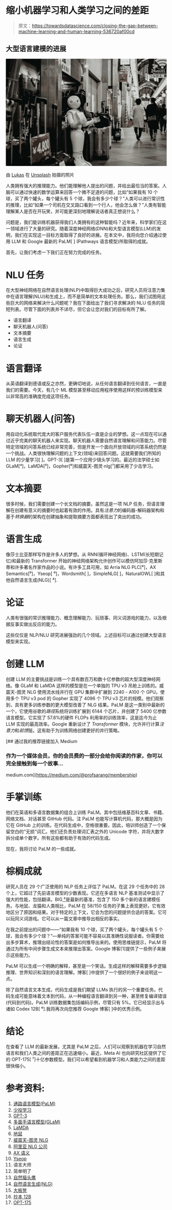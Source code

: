 # 缩小机器学习和人类学习之间的差距

> 原文：<https://towardsdatascience.com/closing-the-gap-between-machine-learning-and-human-learning-536720af00cd>

## 大型语言建模的进展

![](img/64bdebd12827519910a8e4bfb2235be7.png)

由 [Lukas](https://unsplash.com/@hauntedeyes?utm_source=unsplash&utm_medium=referral&utm_content=creditCopyText) 在 [Unsplash](https://unsplash.com/?utm_source=unsplash&utm_medium=referral&utm_content=creditCopyText) 拍摄的照片

人类拥有强大的推理能力。他们能理解他人提出的问题，并给出最恰当的答案。人脑可以通过快速的数学运算来回答一个微不足道的问题，比如“如果我有 10 个球，买了两个罐头，每个罐头有 5 个球，我会有多少个球？”人类可以进行常识性的推理，比如“如果一个司机在交叉路口看到一个行人，他会怎么做？”人类有智能理解某人是否在开玩笑，并可能更深刻地理解说话者真正想说什么？

问题是，我们能训练机器获得我们人类拥有的这种智能吗？近年来，科学家们在这一领域进行了大量的研究。随着深度神经网络(DNN)和大型语言模型(LLM)的发明，我们在实现这一目标方面取得了良好的进展。在本文中，我将向您介绍通过使用 LLM 和 Google 最新的 PaLM[ ] (Pathways 语言模型)所取得的成就。

首先，让我们考虑一下我们正在努力完成的任务。

# NLU 任务

在大型神经网络在自然语言处理(NLP)中取得巨大成功之后，研究人员将注意力集中在语言理解(NLU)和生成上，而不是简单的文本处理任务。那么，我们试图用这些巨大的网络来解决什么问题呢？我在下面给出了我们寻求解决的 NLU 任务的简短列表。尽管下面的列表并不详尽，但它会让您对我们的目标有所了解。

*   语言翻译
*   聊天机器人(问答)
*   文本摘要
*   语言生成
*   论证

# 语言翻译

从英语翻译到德语或反之亦然，更确切地说，从任何语言翻译到任何语言，一直是我们的需要。今天，有几个 ML 模型甚至移动应用程序使用这样的预训练模型来以非常高的准确度完成这项任务。

# 聊天机器人(问答)

用自动化系统取代庞大的客户服务代表队伍一直是企业的梦想。这一点现在可以通过近乎完美的聊天机器人来实现。聊天机器人需要自然语言理解和问答能力。尽管特定领域的问答系统已经非常完善，但是开发一个面向开放领域的问答系统仍然是一个挑战。人类很快理解问题的上下文(领域)来回答问题。这就需要我们所知的 LLM 的少量学习[ ]。GPT-3[ ]是第一个应用少镜头学习的。最近的法学硕士如 GLaM[⁴]，LaMDA[⁵]，Gopher[⁶]和威震天-图灵·nlg[⁷]都采用了少击学习。

# 文本摘要

很多时候，我们需要创建一个长文档的摘要。虽然这是一项 NLP 任务，但语言理解在创建有意义的摘要时也起着有效的作用。具有*注意力*的编码器-解码器架构和基于*转换器*的架构在创建抽象和提取摘要方面都表现出了突出的成功。

# 语言生成

像莎士比亚那样写作是许多人的梦想。从 RNN(循环神经网络)、LSTM(长短期记忆)和最新的 Transformer 开始的神经网络架构允许创作可以模仿阿加莎·克里斯蒂和许多著名作家作品的小说。有许多工具可用，如 Arria NLG PLC[⁸]，AX Semantics[⁹]，Yseop[ ⁰]，Wordsmith[ ]，SimpleNLG[ ]，NaturalOWL[ ]和其他自然语言生成(NLG)[ ⁴].

# 论证

人类有很强的常识推理能力、概念理解能力、玩琐事、同义词游戏的能力，以及根据反事实做出反应的能力。

这些仅仅是 NLP/NLU 研究进展强劲的几个领域。上述目标可以通过创建大型语言模型来实现。

# 创建 LLM

创建 LLM 的主要挑战是训练一个具有数百万和数十亿参数的超大型深度神经网络。像 GLaM 和 LaMDA 这样的模型是在一个单独的 TPU v3 吊舱上训练的。威震天-图灵 NLG 使用流水线并行在 GPU 集群中扩展到 2240 - A100 个 GPU。使用多个 TPU v3 pod 的 Gopher 实现了 4096 个 TPU v3 芯片的规模。他们观察到，具有更多训练参数的更大模型改善了 NLG 结果。PaLM 是这一类别中最新的一个，它使用谷歌的*路径*系统将训练扩展到 6144 个芯片，并创建了 5400 亿参数语言模型。它实现了 57.8%的硬件 FLOPs 利用率的训练效率，这是迄今为止 LLM 实现的最高效率。Google 重新设计了 *Transformer* 模块，允许并行计算*注意力*和*前馈*层。这有助于为训练网络创建更好的并行策略。

[](https://medium.com/@profsarang/membership) [## 通过我的推荐链接加入 Medium

### 作为一个媒体会员，你的会员费的一部分会给你阅读的作家，你可以完全接触到每一个故事…

medium.com](https://medium.com/@profsarang/membership) 

# 手掌训练

他们在英语和多语言数据集的组合上训练 PaLM。其中包括维基百科文章、书籍、网络文档、对话甚至 GitHub 代码。注 PaLM 也能写计算机代码，那大概是因为它在 GitHub 上的训练。在代码生成中，空格很重要。因此，培训师创造了一个保留空白的“无损”词汇。他们还负责处理词汇表之外的 Unicode 字符，并将大数字拆分成单个数字。所有这些都有助于有效的代码生成。

现在，我将讨论 PaLM 的一些成就。

# 棕榈成就

研究人员在 29 个广泛使用的 NLP 任务上评估了 PaLM。在这 29 个任务中的 28 个上，它超过了先前语言模型的少数表现。它还在多语言 NLP 基准测试中显示了强大的性能，包括翻译。BIG[ ⁵](超越模仿游戏)是最新的基准，包含了 150 多个新的语言建模任务。与地鼠、龙猫和人类相比，PaLM 在 58/150 任务的子集上表现更好。它有效地区分了原因和结果。对于特定的上下文，它会为您的问题提供合适的答案。它可以玩同义词游戏。它可以从一篇文章中推导出相反的事实。

在我之前提出的问题中——“如果我有 10 个球，买了两个罐头，每个罐头有 5 个球，我会有多少个球？”—单纯的答案可能不容易以其准确性说服读者。你需要给出多步算术，推理出结论性的答案是如何推导出来的。使用思维链提示，PaLM 将通过为所有中间步骤生成文本来推理出答案。Google 博客[1]提供了一些例子来展示这些能力。

PaLM 可以生成一个明确的解释，甚至是一个笑话。生成这样的解释需要多步逻辑推理、世界知识和深刻的语言理解。博客[ ]中提供了一个很好的例子来说明这一点。

除了自然语言文本生成，代码生成是我们期望 LLMs 执行的另一个重要任务。代码生成可能意味着文本到代码，从一种编程语言翻译到另一种，甚至修复编译错误(代码到代码)。PaLM 训练数据集包括编码示例，尽管只有 5%。它已经显示出与诸如 Codex 12B[ ⁶].我将再次向您推荐 Google 博客[ ]中的优秀示例。

# 结论

在查看了 LLM 的最新发展，尤其是 PaLM 之后，人们可以观察到机器在学习自然语言和我们人类之间的差距正在迅速缩小。最近，Meta AI 也向研究社区提供了它的 OPT-175[ ⁷]十亿参数模型。我们可以希望看到机器学习和人类能力之间的差距很快缩小。

# 参考资料:

1.  [通路语言模型(PaLM)](https://ai.googleblog.com/2022/04/pathways-language-model-palm-scaling-to.html)
2.  [少投学习](https://arxiv.org/abs/2005.14165)
3.  [GPT-3](https://arxiv.org/abs/2005.14165)
4.  [多面手语言模型(GLaM)](https://ai.googleblog.com/2021/12/more-efficient-in-context-learning-with.html)
5.  [LaMDA](https://ai.googleblog.com/2022/01/lamda-towards-safe-grounded-and-high.html)
6.  [地鼠](https://arxiv.org/abs/2112.11446)
7.  [威震天-图灵 NLG](https://arxiv.org/abs/2201.11990)
8.  [阿里亚 NLG 公司](https://www.arria.com/)
9.  [AX 语义](https://cloud.ax-semantics.com/)
10.  [Yseop](https://yseop.com/)
11.  语言大师
12.  简单明了
13.  [自然猫头鹰](https://sourceforge.net/projects/naturalowl/)
14.  [自然语言生成(NLG)](https://medium.com/sciforce/a-comprehensive-guide-to-natural-language-generation-dd63a4b6e548)
15.  [大板凳](https://github.com/google/BIG-bench)
16.  [抄本 12B](https://arxiv.org/abs/2107.03374.pdf)
17.  [OPT-175](https://ai.facebook.com/blog/democratizing-access-to-large-scale-language-models-with-opt-175b/)